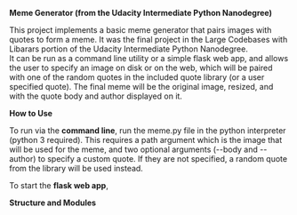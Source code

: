 **Meme Generator (from the Udacity Intermediate Python Nanodegree)**

This project implements a basic meme generator that pairs images with 
quotes to form a meme.  It was the final project in the Large Codebases
with Libarars portion of the Udacity Intermediate Python Nanodegree.  
It can be run as a command line utility or a simple flask web app, 
and allows the user to specify an image on disk or on the web, which 
will be paired with one of the random quotes in the included quote 
library (or a user specified quote).  The final meme will be the 
original image, resized, and with the quote body and author displayed 
on it.  


**How to Use**

To run via the **command line**, run the meme.py file in the 
python interpreter (python 3 required).  This requires a path 
argument which is the image that will be used for the meme,
and two optional arguments (--body and --author) to specify 
a custom quote.  If they are not specified, a random quote 
from the library will be used instead.  

To start the **flask web app**, 


**Structure and Modules**



